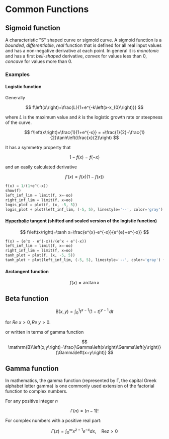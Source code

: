 # Common Functions

## Sigmoid function

A characteristic "S" shaped curve or sigmoid curve. A sigmoid function is a _bounded_, _differentiable_, _real_ function that is defined for all real input values and has a non-negative derivative at each point. In general it is _monotonic_ and has a first _bell-shaped_ derivative, _convex_ for values less than $0$, _concave_ for values more than $0$.

### Examples

#### Logistic function

Generally

$$
f\left(x\right)=\frac{L}{1+e^{-k\left(x-x_{0}\right)}}
$$

where $L$ is the maximum value and $k$ is the logistic growth rate or steepness of the curve.

$$
f\left(x\right)=\frac{1}{1+e^{-x}} = =\frac{1}{2}+\frac{1}{2}\tanh\left(\frac{x}{2}\right)
$$

It has a symmetry property that

$$
1-f\left(x\right)=f\left(-x\right)
$$

and an easily calculated derivative

$$
f'\left(x\right) = f\left(x\right)\left(1-f\left(x\right)\right)
$$

```python
f(x) = 1/(1+e^(-x))
show(f)
left_inf_lim = limit(f, x=-oo)
right_inf_lim = limit(f, x=oo)
logis_plot = plot(f, (x, -5, 5))
logis_plot + plot(left_inf_lim, (-5, 5), linestyle='--', color='gray') + plot(right_inf_lim, (-5,5), linestyle='--', color='gray')
```

#### [Hyperbolic](https://en.wikipedia.org/wiki/Hyperbolic_function) tangent (shifted and scaled version of the logistic function)

$$
f\left(x\right)=\tanh x=\frac{e^{x}-e^{-x}}{e^{e}+e^{-x}}
$$

```python
f(x) = (e^x - e^(-x))/(e^x + e^(-x))
left_inf_lim = limit(f, x=-oo)
right_inf_lim = limit(f, x=oo)
tanh_plot = plot(f, (x, -5, 5))
tanh_plot + plot(left_inf_lim, (-5, 5), linestyle='--', color='gray') + plot(right_inf_lim, (-5,5), linestyle='--', color='gray')
```

#### Arctangent function

$$
f\left(x\right)=\arctan x
$$

## Beta function

$$
{\displaystyle \mathrm {B} (x,y)=\int _{0}^{1}t^{x-1}(1-t)^{y-1}\,dt}
$$

for $Re\ x > 0, Re\ y > 0$.

or written in terms of gamma function

$$
\mathrm{B}\left(x,y\right)=\frac{\Gamma\left(x\right)\Gamma\left(y\right)}{\Gamma\left(x+y\right)}
$$
## Gamma function

In mathematics, the gamma function (represented by Γ, the capital Greek alphabet letter gamma) is one commonly used extension of the factorial function to complex numbers.

For any positive integer $n$ 

$$
\Gamma\left(n\right)=\left(n-1\right)!
$$

For complex numbers with a positive real part:

$$
\Gamma\left(z\right)=\int_{0}^{\infty}x^{z-1}e^{-x}dx,\quad\text{Re}z>0
$$

